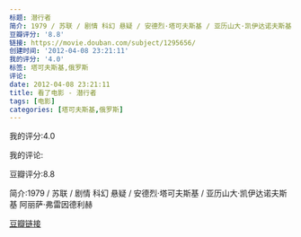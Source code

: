```yaml
---
标题: 潜行者
简介: 1979 / 苏联 / 剧情 科幻 悬疑 / 安德烈·塔可夫斯基 / 亚历山大·凯伊达诺夫斯基 阿丽萨·弗雷因德利赫
豆瓣评分: '8.8'
链接: https://movie.douban.com/subject/1295656/
创建时间: '2012-04-08 23:21:11'
我的评分: '4.0'
标签: 塔可夫斯基,俄罗斯
评论:
date: 2012-04-08 23:21:11
title: 看了电影 - 潜行者
tags: [电影]
categories: [塔可夫斯基,俄罗斯]
---
```


我的评分:4.0

我的评论:

豆瓣评分:8.8

简介:1979 / 苏联 / 剧情 科幻 悬疑 / 安德烈·塔可夫斯基 / 亚历山大·凯伊达诺夫斯基 阿丽萨·弗雷因德利赫

[豆瓣链接](https://movie.douban.com/subject/1295656/)

